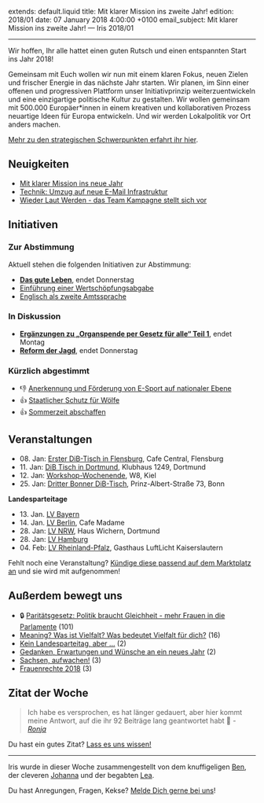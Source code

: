 extends: default.liquid
title: Mit klarer Mission ins zweite Jahr!
edition: 2018/01
date: 07 January 2018 4:00:00 +0100
email_subject: Mit klarer Mission ins zweite Jahr! — Iris 2018/01

---

Wir hoffen, Ihr alle hattet einen guten Rutsch und einen entspannten Start ins Jahr 2018!

Gemeinsam mit Euch wollen wir nun mit einem klaren Fokus, neuen Zielen und frischer Energie in das nächste Jahr starten. Wir planen, im Sinn einer offenen und progressiven Plattform unser Initiativprinzip weiterzuentwickeln und eine einzigartige politische Kultur zu gestalten. Wir wollen gemeinsam mit 500.000 Europäer\*innen in einem kreativen und kollaborativen Prozess neuartige Ideen für Europa entwickeln. Und wir werden Lokalpolitik vor Ort anders machen.

[Mehr zu den strategischen Schwerpunkten erfahrt ihr hier](https://marktplatz.bewegung.jetzt/t/mit-klarer-mission-ins-neue-jahr/14716). 

## Neuigkeiten

 - [Mit klarer Mission ins neue Jahr](https://marktplatz.bewegung.jetzt/t/mit-klarer-mission-ins-neue-jahr/14716)
 - [Technik: Umzug auf neue E-Mail Infrastruktur](https://marktplatz.bewegung.jetzt/t/technik-umzug-auf-neue-e-mail-infrastruktur/14481)
 - [Wieder Laut Werden - das Team Kampagne stellt sich vor](https://marktplatz.bewegung.jetzt/t/wieder-laut-werden-das-team-kampagne-stellt-sich-vor/14875)

## Initiativen

### Zur Abstimmung
Aktuell stehen die folgenden Initiativen zur Abstimmung:

 - **[Das gute Leben](https://abstimmen.bewegung.jetzt/initiative/175-das-gute-leben)**, endet Donnerstag
 - [Einführung einer Wertschöpfungsabgabe](https://abstimmen.bewegung.jetzt/initiative/173-einfuhrung-einer-wertschopfungsabgabe)
 - [Englisch als zweite Amtssprache](https://abstimmen.bewegung.jetzt/initiative/170-englisch-als-zweite-amtssprache)

### In Diskussion
 - **[Ergänzungen zu „Organspende per Gesetz für alle“ Teil 1](https://abstimmen.bewegung.jetzt/initiative/176-erganzungen-zu-organspende-per-gesetz-fur-alle-teil-1)**, endet Montag
 - **[Reform der Jagd](https://abstimmen.bewegung.jetzt/initiative/177-reform-der-jagd)**, endet Donnerstag

### Kürzlich abgestimmt

 - 👎 [Anerkennung und Förderung von E-Sport auf nationaler Ebene](https://abstimmen.bewegung.jetzt/initiative/171-anerkennung-und-forderung-von-e-sport-auf-nationaler-ebene)
 - 👍 [Staatlicher Schutz für Wölfe](https://abstimmen.bewegung.jetzt/initiative/168-staatlicher-schutz-fur-wolfe)
 - 👍 [Sommerzeit abschaffen](https://abstimmen.bewegung.jetzt/initiative/158-sommerzeit-abschaffen)


## Veranstaltungen

 - 08.&nbsp;Jan: [Erster DiB-Tisch in Flensburg](https://marktplatz.bewegung.jetzt/t/erster-dib-tisch-in-flensburg/13404), Cafe Central, Flensburg
 - 11.&nbsp;Jan: [DiB Tisch in Dortmund](https://marktplatz.bewegung.jetzt/t/dib-tisch-in-dortmund/14681), Klubhaus 1249, Dortmund
 - 12.&nbsp;Jan: [Workshop-Wochenende](https://marktplatz.bewegung.jetzt/t/workshop-wochenende/14048), W8, Kiel
 - 25.&nbsp;Jan: [Dritter Bonner DiB-Tisch](https://marktplatz.bewegung.jetzt/t/dritter-bonner-dib-tisch-am-25-01-ab-18-30/14683), Prinz-Albert-Straße 73, Bonn

**Landesparteitage**
 - 13.&nbsp;Jan. [LV Bayern](https://marktplatz.bewegung.jetzt/t/landesparteitag-13-01-2018/14634)
 - 14.&nbsp;Jan. [LV Berlin](https://marktplatz.bewegung.jetzt/t/einladung-dib-landesparteitag-am-14-01-2018/13427), Cafe Madame
 - 28.&nbsp;Jan: [LV NRW](https://marktplatz.bewegung.jetzt/t/landesparteitag-und-vorstandswahlen-nrw-dib-spirit/9965), Haus Wichern, Dortmund
 - 28.&nbsp;Jan: [LV Hamburg](https://marktplatz.bewegung.jetzt/t/informationen-zum-lpt-in-hamburg-am-28-01-2017/14085)
 - 04.&nbsp;Feb: [LV Rheinland-Pfalz](https://marktplatz.bewegung.jetzt/t/landesparteitag-2018/14416), Gasthaus LuftLicht Kaiserslautern


Fehlt noch eine Veranstaltung? [Kündige diese passend auf dem Marktplatz an](https://marktplatz.bewegung.jetzt/t/veranstaltungen-fuer-iris-ankuendigen/11128?source_topic_id=2720) und sie wird mit aufgenommen!

## Außerdem bewegt uns

 - 🔒 [Paritätsgesetz: Politik braucht Gleichheit - mehr Frauen in die Parlamente](https://marktplatz.bewegung.jetzt/t/paritaetsgesetz-politik-braucht-gleichheit-mehr-frauen-in-die-parlamente/14623) (101)
 - [Meaning? Was ist Vielfalt? Was bedeutet Vielfalt für dich?](https://marktplatz.bewegung.jetzt/t/meaning-was-ist-vielfalt-was-bedeutet-vielfalt-fuer-dich/14474) (16)
 - [Kein Landesparteitag, aber …](https://marktplatz.bewegung.jetzt/t/kein-landesparteitag-aber/14731) (2)
 - [Gedanken, Erwartungen und Wünsche an ein neues Jahr](https://marktplatz.bewegung.jetzt/t/gedanken-erwartungen-und-wuensche-an-ein-neues-jahr/14665) (2)
 - [Sachsen, aufwachen!](https://marktplatz.bewegung.jetzt/t/sachsen-aufwachen/14586) (3)
 - [Frauenrechte 2018](https://marktplatz.bewegung.jetzt/t/frauenrechte-2018/14577) (3)

## Zitat der Woche

> Ich habe es versprochen, es hat länger gedauert, aber hier kommt meine Antwort, auf die ihr 92 Beiträge lang geantwortet habt 🙂
> <cite> - [Ronja](https://marktplatz.bewegung.jetzt/u/ronja/summary) </cite>

Du hast ein gutes Zitat? [Lass es uns wissen!](https://marktplatz.bewegung.jetzt/t/lustige-dib-zitate/10175)


---

Iris wurde in dieser Woche zusammengestellt von dem knuffigeligen [Ben](https://marktplatz.bewegung.jetzt/u/Ben/), der cleveren [Johanna](https://marktplatz.bewegung.jetzt/u/Johanna/) und der begabten [Lea](https://marktplatz.bewegung.jetzt/u/Leia/).

Du hast Anregungen, Fragen, Kekse? [Melde Dich gerne bei uns](https://marktplatz.bewegung.jetzt/t/neu-iris-die-woechtliche-zusammenfasssung-zum-sonntagsbrunch/10990)!

